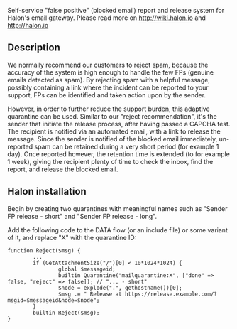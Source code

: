 Self-service "false positive" (blocked email) report and release system for Halon's email gateway. Please read more on http://wiki.halon.io and http://halon.io

Description
-----------

We normally recommend our customers to reject spam, because the accuracy of the system is high enough to handle the few FPs (genuine emails detected as spam). By rejecting spam with a helpful message, possibly containing a link where the incident can be reported to your support, FPs can be identified and taken action upon by the sender.

However, in order to further reduce the support burden, this adaptive quarantine can be used. Similar to our "reject recommendation", it's the sender that initiate the release process, after having passed a CAPCHA test. The recipient is notified via an automated email, with a link to release the message. Since the sender is notified of the blocked email immediately, un-reported spam can be retained during a very short period (for example 1 day). Once reported however, the retention time is extended (to for example 1 week), giving the recipient plenty of time to check the inbox, find the report, and release the blocked email.

Halon installation
------------------

Begin by creating two quarantines with meaningful names such as "Sender FP release - short" and "Sender FP release - long".

Add the following code to the DATA flow (or an include file) or some variant of it, and replace "X" with the quarantine ID:

```
function Reject($msg) {
        ...
        if (GetAttachmentSize("/")[0] < 10*1024*1024) {
                global $messageid;
                builtin Quarantine("mailquarantine:X", ["done" => false, "reject" => false]); // "... - short"
                $node = explode(".", gethostname())[0];
                $msg .= " Release at https://release.example.com/?msgid=$messageid&node=$node";
        }
        builtin Reject($msg);
}
```
